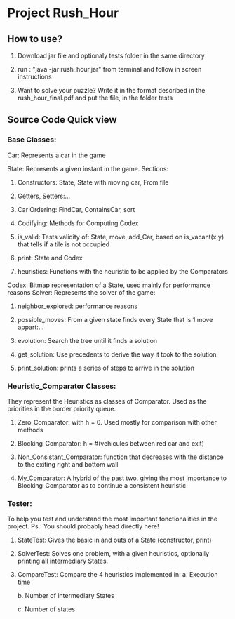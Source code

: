 # Project Rush_Hour

## How to use?
1. Download jar file and optionaly tests folder in the same directory

2. run : "java -jar rush_hour.jar" from terminal and follow in screen instructions

3. Want to solve your puzzle? Write it in the format described in the rush_hour_final.pdf and put the file, in the folder tests

## Source Code Quick view
### Base Classes:
Car: Represents a car in the game

State: Represents a given instant in the game.
Sections:

1. Constructors: State, State with moving car, From file

2. Getters, Setters:...

3. Car Ordering: FindCar, ContainsCar, sort

4. Codifying: Methods for Computing Codex

5. is_valid: Tests validity of: State, move, add_Car, based on is_vacant(x,y) that tells if a tile is not occupied

6. print: State and Codex

7. heuristics: Functions with the heuristic to be applied by the Comparators



Codex: Bitmap representation of a State, used mainly for performance reasons
Solver: Represents the solver of the game:
1. neighbor_explored: performance reasons

2. possible_moves: From a given state finds every State that is 1 move appart:...

3. evolution: Search the tree until it finds a solution

4. get_solution: Use precedents to derive the way it took to the solution

5.  print_solution: prints a series of steps to arrive in the solution
   

### Heuristic_Comparator Classes:
They represent the Heuristics as classes of Comparator<State>. Used as the priorities in the border priority queue.
1. Zero_Comparator: with h = 0. Used mostly for comparison with other methods

2. Blocking_Comparator: h = #(vehicules between red car and exit)

3. Non_Consistant_Comparator: function that decreases with the distance to the exiting right and bottom wall

4. My_Comparator: A hybrid of the past two, giving the most importance to Blocking_Comparator as to continue a consistent heuristic


### Tester:
To help you test and understand the most important fonctionalities in the project. Ps.: You should probably head directly here!
1. StateTest: Gives the basic in and outs of a State (constructor, print)

2. SolverTest: Solves one problem, with a given heuristics, optionally printing all intermediary States.

3. CompareTest: Compare the 4 heuristics implemented in:
    a. Execution time
    
    b. Number of intermediary States
    
    c. Number of states


